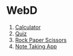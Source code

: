 ﻿# WebD

1. [Calculator](https://calculator-seven-xi.vercel.app/)
2. [Quiz](https://web-d-sage.vercel.app/)
3. [Rock Paper Scissors](https://rock-paper-scissor-xi-two.vercel.app/)
3. [Note Taking App](https://note-frontend-seven.vercel.app/home)
